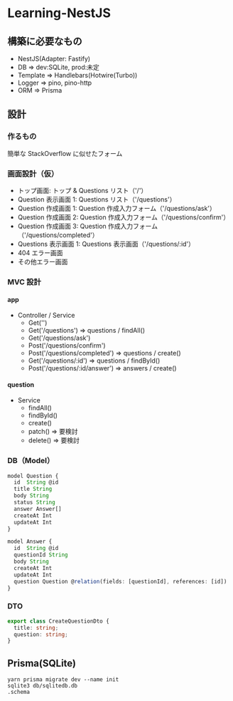 # Learning-NestJS

## 構築に必要なもの

- NestJS(Adapter: Fastify)
- DB => dev:SQLite, prod:未定
- Template => Handlebars(Hotwire(Turbo))
- Logger => pino, pino-http
- ORM => Prisma

## 設計

### 作るもの

簡単な StackOverflow に似せたフォーム

### 画面設計（仮）

- トップ画面: トップ & Questions リスト（'/'）
- Question 表示画面 1: Questions リスト（'/questions'）
- Question 作成画面 1: Question 作成入力フォーム（'/questions/ask'）
- Question 作成画面 2: Question 作成入力フォーム（'/questions/confirm'）
- Question 作成画面 3: Question 作成入力フォーム（'/questions/completed'）
- Questions 表示画面 1: Questions 表示画面（'/questions/:id'）
- 404 エラー画面
- その他エラー画面

### MVC 設計

#### app

- Controller / Service
  - Get('')
  - Get('/questions') => questions / findAll()
  - Get('/questions/ask')
  - Post('/questions/confirm')
  - Post('/questions/completed') => questions / create()
  - Get('/questions/:id') => questions / findById()
  - Post('/questions/:id/answer') => answers / create()

#### question

- Service
  - findAll()
  - findById()
  - create()
  - patch() => 要検討
  - delete() => 要検討

### DB（Model）

```ts
model Question {
  id  String @id
  title String
  body String
  status String
  answer Answer[]
  createAt Int
  updateAt Int
}
```

```ts
model Answer {
  id  String @id
  questionId String
  body String
  createAt Int
  updateAt Int
  question Question @relation(fields: [questionId], references: [id])
}
```

### DTO

```ts
export class CreateQuestionDto {
  title: string;
  question: string;
}
```

## Prisma(SQLite)

```
yarn prisma migrate dev --name init
sqlite3 db/sqlitedb.db
.schema
```
